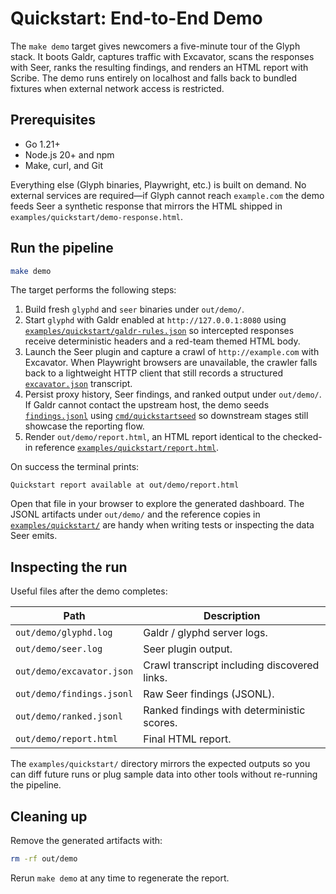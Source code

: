 # Quickstart: End-to-End Demo

The `make demo` target gives newcomers a five-minute tour of the Glyph stack. It
boots Galdr, captures traffic with Excavator, scans the responses with Seer,
ranks the resulting findings, and renders an HTML report with Scribe. The demo
runs entirely on localhost and falls back to bundled fixtures when external
network access is restricted.

## Prerequisites

* Go 1.21+
* Node.js 20+ and npm
* Make, curl, and Git

Everything else (Glyph binaries, Playwright, etc.) is built on demand. No
external services are required—if Glyph cannot reach `example.com` the demo
feeds Seer a synthetic response that mirrors the HTML shipped in
`examples/quickstart/demo-response.html`.

## Run the pipeline

```bash
make demo
```

The target performs the following steps:

1. Build fresh `glyphd` and `seer` binaries under `out/demo/`.
2. Start `glyphd` with Galdr enabled at `http://127.0.0.1:8080` using
   [`examples/quickstart/galdr-rules.json`](../examples/quickstart/galdr-rules.json)
   so intercepted responses receive deterministic headers and a red-team themed
   HTML body.
3. Launch the Seer plugin and capture a crawl of `http://example.com` with
   Excavator. When Playwright browsers are unavailable, the crawler falls back to
   a lightweight HTTP client that still records a structured
   [`excavator.json`](../examples/quickstart/excavator.json) transcript.
4. Persist proxy history, Seer findings, and ranked output under `out/demo/`.
   If Galdr cannot contact the upstream host, the demo seeds
   [`findings.jsonl`](../examples/quickstart/findings.jsonl) using
   [`cmd/quickstartseed`](../cmd/quickstartseed/main.go) so downstream stages
   still showcase the reporting flow.
5. Render `out/demo/report.html`, an HTML report identical to the checked-in
   reference [`examples/quickstart/report.html`](../examples/quickstart/report.html).

On success the terminal prints:

```
Quickstart report available at out/demo/report.html
```

Open that file in your browser to explore the generated dashboard. The JSONL
artifacts under `out/demo/` and the reference copies in
[`examples/quickstart/`](../examples/quickstart) are handy when writing tests or
inspecting the data Seer emits.

## Inspecting the run

Useful files after the demo completes:

| Path | Description |
| ---- | ----------- |
| `out/demo/glyphd.log` | Galdr / glyphd server logs. |
| `out/demo/seer.log` | Seer plugin output. |
| `out/demo/excavator.json` | Crawl transcript including discovered links. |
| `out/demo/findings.jsonl` | Raw Seer findings (JSONL). |
| `out/demo/ranked.jsonl` | Ranked findings with deterministic scores. |
| `out/demo/report.html` | Final HTML report. |

The `examples/quickstart/` directory mirrors the expected outputs so you can
diff future runs or plug sample data into other tools without re-running the
pipeline.

## Cleaning up

Remove the generated artifacts with:

```bash
rm -rf out/demo
```

Rerun `make demo` at any time to regenerate the report.
